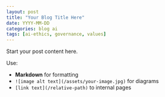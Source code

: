 ```yaml
---
layout: post
title: "Your Blog Title Here"
date: YYYY-MM-DD
categories: blog ai
tags: [ai-ethics, governance, values]
---
```


Start your post content here.

Use:
- **Markdown** for formatting
- `![image alt text](/assets/your-image.jpg)` for diagrams
- `[link text](/relative-path)` to internal pages
